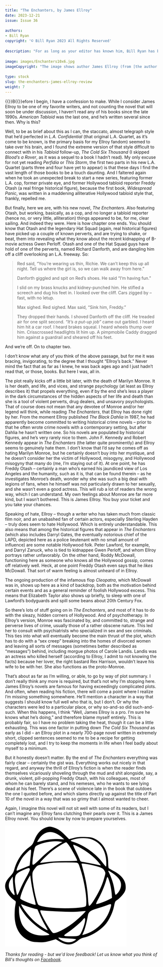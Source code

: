 ```yaml
---
title: "The Enchanters, by James Ellroy"
date: 2023-12-21
issue: Issue 36

authors:
- Bill Ryan
copyright: '© Bill Ryan 2023 All Rights Reserved'

description: "For as long as your editor has known him, Bill Ryan has been an eloquent critic of both cinematic and literary crime. When I decided to wrap up the year with our first all-crime issue, there was no-one else I'd turn to for a longform fiction review. I hope you like the hard stuff, and you like it strong."

image: images/Enchanters10x6.jpg
imageCopyright: "The image shows author James Ellroy (from [the author's website](https://www.jamesellroy.net/about-ellroy/)) and the novel's cover (designed by [Chip Kidd](https://chipkidd.com/home/))."

type: stock
slug: the-enchanters-james-ellroy-review
weight: 7
---
```


{{<glyph>}}B{{</glyph>}}efore I begin, I have a confession to make. While I consider James Ellroy to be one of my favorite writers, and not counting the novel that will soon be under discussion, I haven’t read any of his books since the late 1990s. *American Tabloid* was the last one, and he’s written several since then. Why is this?

Well, to be as brief about this as I can, the staccato, almost telegraph style that he’d perfected in *L.A. Confidential* (that original L.A. Quartet, as it’s come to be known, is the primary basis for my Ellroy fandom) seemed to take over his brain, and I found the extreme version of that style difficult to connect with in his *Tabloid* follow-up, *The Cold Six Thousand* (I skipped *Blood’s a Rover*, as it was a sequel to a book I hadn’t read). My only excuse for not yet reading *Perfidia* or *This Storm*, the first two parts in his new L.A. Quartet (parts three and four have yet to appear) is that these days I find the vast length of those books to be a touch daunting. And I faltered again when he took an unexpected break to start a new series, featuring former L.A. cop, former private eye, and former Hollywood tabloid reporter Freddy Otash (a real fringe historical figure), because the first book, *Widespread Panic*, was written in a maddening alliterative Hollywood tabloid style that, frankly, repelled me.

But finally, here we are, with his new novel, *The Enchanters*. Also featuring Otash, but working, basically, as a cop, and no longer a tabloid reporter (hence no, or very little, alliteration) things appeared to be, for me, clear sailing. And indeed they were. Here is how chapter one ends. You should know that Otash and the legendary Hat Squad (again, real historical figures) have picked up a couple of known perverts, and are trying to shake, or beat, them into revealing what they know about the recent kidnapping of B-movie actress Gwen Perloff. Otash and one of the Hat Squad guys have hold of one of the perverts, named Richard Danforth, and are dangling him off a cliff overlooking an L.A. freeway. So:

> Red said, “You’re wearing us thin, Richie. We can’t keep this up all night. Tell us where the girl is, so we can walk away from here.”
>
> Danforth giggled and spit on Red’s shoes. He said “I’m having fun.”
>
> I slid on my brass knucks and kidney-punched him. He stifled a screech and dug his feet in. I looked over the cliff. Cars zigged by – fast, with no letup.
>
> Max sighed. Red sighed. Max said, “Sink him, Freddy.”
>
> They dropped their hands. I shoved Danforth off the cliff. He treaded air for one split second. *“It’s a put-up job”* came out garbled. I heard him hit a car roof. I heard brakes squeal. I heard wheels thump over him. Crisscrossed headlights lit him up. A pimpmobile Caddy dragged him against a guardrail and sheared off his feet.

And we’re off. On to chapter two.

I don’t know what any of you think of the above passage, but for me it was bracing, invigorating, to the degree that I thought “Ellroy’s back.” Never mind the fact that as far as I knew, he was back ages ago and I just hadn’t read that, or those, books. But here I was, all in. 

The plot really kicks off a little bit later, with the death of Marilyn Monroe. It is her death, and life, and vices, and strange psychology (at least as Ellroy describes it) that propels everything, even if by the end she’s less a player in the dark circumstances of the hidden aspects of her life and death than she is a tool of violent perverts, drug dealers, and unsavory psychologists. That of course does not mean that any devotee of Monroe and/or her legend will think, while reading *The Enchanters*, that Ellroy has done right by her. From the moment Ellroy published *The Black Dahlia* in 1987, he had apparently become committed to writing historical crime novels – prior to that he often wrote crime novels with a contemporary setting, but after Dahlia he hasn’t written one. So his novels are populated by historical figures, and he’s very rarely nice to them. John F. Kennedy and Robert Kennedy appear in *The Enchanters* (the latter quite prominently) and Ellroy seems to genuinely hate them. I don’t know that I’d say he comes off as hating Marilyn Monroe, but he certainly doesn’t buy into her mystique, and he doesn’t consider her the victim of Hollywood, misogyny, and Hollywood misogyny that many do (me, I’m staying out of it). At one point, he has Freddy Otash – certainly a man who’s earned his jaundiced view of Los Angeles and the humanity, such as it is, that can be found therein – as he investigates Monroe’s death, wonder why she was such a big deal with legions of fans, when he himself was not particularly drawn to her sexually, and she wasn’t even a good actress. This will rub a lot of readers the wrong way, which I can understand. My own feelings about Monroe are far more kind, but I wasn’t bothered. This is James Ellroy. You buy your ticket and you take your chances.

Speaking of hate, Ellroy – though a writer who has taken much from classic film noir, and an unabashed fan of certain actors, especially Sterling Hayden – truly does seem to hate Hollywood. Which is entirely understandable. This also means that among the historical figures that appear in *The Enchanters* (which also includes Darryl Gates, the eventually notorious chief of the LAPD, depicted here as a police lieutenant with no small amount of influence) are some notable Hollywood folk. Peter Lawford, for example, and Darryl Zanuck, who is tied to kidnappee Gwen Perloff, and whom Ellroy portrays rather unfavorably. On the other hand, Roddy McDowall, functioning here as someone who knows all the Hollywood gossip, comes off relatively well. Heck, at one point Freddy Otash even says that he *likes* McDowall. That sort of warm feeling is almost unheard of in Ellroy.

The ongoing production of the infamous flop *Cleopatra*, which McDowall was in, shows up here as a kind of backdrop, both as the motivation behind certain events and as a general reminder of foolish Hollywood excess. This means that Elizabeth Taylor also shows up briefly, to sleep with one of Lawford’s bodyguards and spill some beans about 20th Century Fox. 

So there’s lots of stuff going on in *The Enchanters*, and most of it has to do with the sleazy, hidden corners of Hollywood. And of psychotherapy. In Ellroy’s version, Monroe was fascinated by, and committed to, strange and perverse lives of crime, usually those of a rather obscene nature. This led her to consult with psychiatrists who specialized in sex and sex criminals. This ties into what will eventually become the main thrust of the plot, which has to do with a “sex creep” breaking into the homes of divorced women and leaving all sorts of messages (sometimes better described as “messages”) behind, including morgue photos of Carole Landis. Landis was an actress who killed herself (according to Ellroy, I admit to not knowing the facts) because her lover, the right bastard Rex Harrison, wouldn’t leave his wife to be with her. She also functions as the proto-Monroe.

That’s about as far as I’m willing, or able, to go by way of plot summary. I don’t really think any more is required, but that’s not why I’m stopping here. James Ellroy’s novels are famous for having exceedingly complicated plots. And often, when reading his fiction, there will come a point where I realize I’m missing something somewhere. He’ll mention a character in a way that suggests I should know full well who that is, but I don’t. Or why the characters were led to a particular place, or why so-and-so did such-and-such. When this happens, I think “Well, James Ellroy is a pro. I’m sure he knows what he’s doing,” and therefore blame myself entirely. This is probably fair, so I have no problem taking the heat, though it can be a little exhausting. This was one factor in putting down *The Cold Six Thousand* as early as I did – an Ellroy plot in a nearly 700-page novel written in extremely short, clipped sentences seemed to me to be a recipe for getting completely lost, and I try to keep the moments in life when I feel badly about myself to a minimum.

But it honestly doesn’t matter. By the end of *The Enchanters* everything was fairly clear – certainly the gist was. Everything works out nicely in that regard, and anyway the thrill of Ellroy’s fiction is when the reader finds themselves vicariously shoveling through the mud and shit alongside, say, a drunk, violent, pill-popping Freddy Otash, with his colleagues, most of whom he can barely stand, and his nemeses, who he wants to see lying dead at his feet. There’s a scene of violence late in the book that outdoes the one I quoted before, and which slams directly up against the title of Part 10 of the novel in a way that was so grimy that I almost wanted to cheer.

Again, I imagine this novel will not sit well with some of its readers, but I can’t imagine any Ellroy fans clutching their pearls over it. This is a James Ellroy novel. You should know by now to prepare yourselves.

![Orbit-lrg](images/Orbit.svg)

*Thanks for reading - but we'd love feedback! Let us know what you think of Bill's thoughts on [Facebook](https://www.facebook.com/MythaxisMagazine/posts/952979830168337).*
